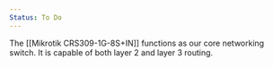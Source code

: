 ```yaml
---
Status: To Do
---
```


The [[Mikrotik CRS309-1G-8S+IN]] functions as our core networking switch. It is capable of both layer 2 and layer 3 routing.